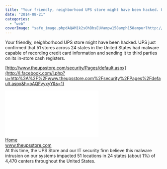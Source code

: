 ```yaml
---
title: "Your friendly, neighborhood UPS store might have been hacked. UPS just confirmed..."
date: "2014-08-21"
categories: 
  - "web"
coverImage: "safe_image.phpdAQAM1k2sOhBbsEUVampw158amph158ampurlhttp://www.theupsstore.com/PublishingImages/General-Images/GI_Tim_Davis_Signature.jpg"
---
```


Your friendly, neighborhood UPS store might have been hacked. UPS just confirmed that 51 stores across 24 states in the United States had malware capable of recording credit card information and sending it to third parties on its in-store cash registers.  
  
[http://www.theupsstore.com/security/Pages/default.aspx](http://l.facebook.com/l.php?u=http%3A%2F%2Fwww.theupsstore.com%2Fsecurity%2FPages%2Fdefault.aspx&h=oAQFvyxyY&s=1)  
  
[![](images/safe_image.php?d=AQAM1k2sOhBbsEUV&w=158&h=158&url=http%3A%2F%2Fwww.theupsstore.com%2FPublishingImages%2FGeneral-Images%2FGI_Tim_Davis_Signature.jpg)](http://l.facebook.com/l.php?u=http%3A%2F%2Fwww.theupsstore.com%2Fsecurity%2FPages%2Fdefault.aspx&h=LAQE11XpB&s=1)  
[Home](http://l.facebook.com/l.php?u=http%3A%2F%2Fwww.theupsstore.com%2Fsecurity%2FPages%2Fdefault.aspx&h=bAQGWzSS9&s=1)  
www.theupsstore.com  
At this time, the UPS Store and our IT security firm believe this malware intrusion on our systems impacted 51 locations in 24 states (about 1%) of 4,470 centers throughout the United States.
